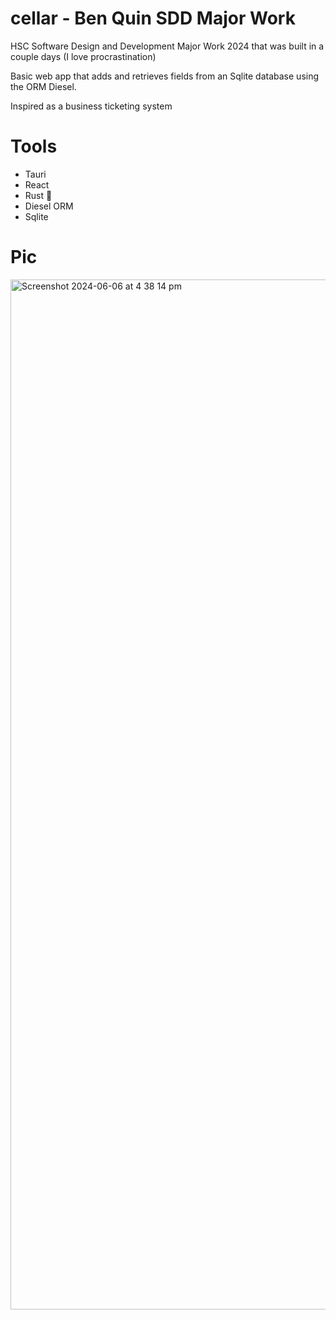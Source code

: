 # cellar - Ben Quin SDD Major Work

HSC Software Design and Development Major Work 2024 that was built in a couple days (I love procrastination)

Basic web app that adds and retrieves fields from an Sqlite database using the ORM Diesel.

Inspired as a business ticketing system

# Tools
- Tauri 
- React
- Rust 🦀
- Diesel ORM
- Sqlite

# Pic
<img width="1648" alt="Screenshot 2024-06-06 at 4 38 14 pm" src="https://github.com/cape44/cellar/assets/65115173/00dd5def-f546-4930-85b1-4e2c649eb16a">
